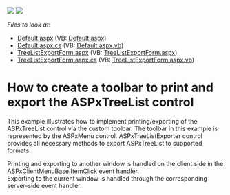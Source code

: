<!-- default badges list -->
[![](https://img.shields.io/badge/Open_in_DevExpress_Support_Center-FF7200?style=flat-square&logo=DevExpress&logoColor=white)](https://supportcenter.devexpress.com/ticket/details/E958)
[![](https://img.shields.io/badge/📖_How_to_use_DevExpress_Examples-e9f6fc?style=flat-square)](https://docs.devexpress.com/GeneralInformation/403183)
<!-- default badges end -->
<!-- default file list -->
*Files to look at*:

* [Default.aspx](./CS/WebSite/Default.aspx) (VB: [Default.aspx](./VB/WebSite/Default.aspx))
* [Default.aspx.cs](./CS/WebSite/Default.aspx.cs) (VB: [Default.aspx.vb](./VB/WebSite/Default.aspx.vb))
* [TreeListExportForm.aspx](./CS/WebSite/TreeListExportForm.aspx) (VB: [TreeListExportForm.aspx](./VB/WebSite/TreeListExportForm.aspx))
* [TreeListExportForm.aspx.cs](./CS/WebSite/TreeListExportForm.aspx.cs) (VB: [TreeListExportForm.aspx.vb](./VB/WebSite/TreeListExportForm.aspx.vb))
<!-- default file list end -->
# How to create a toolbar to print and export the ASPxTreeList control


<p>This example illustrates how to implement printing/exporting of the ASPxTreeList control via the custom toolbar. The toolbar in this example is represented by the ASPxMenu control. ASPxTreeListExporter control provides all necessary methods to export ASPxTreeList to supported formats.</p><p>Printing and exporting to another window is handled on the client side in the ASPxClientMenuBase.ItemClick event handler.<br />
Exporting to the current window is handled through the corresponding server-side event handler.</p>

<br/>


